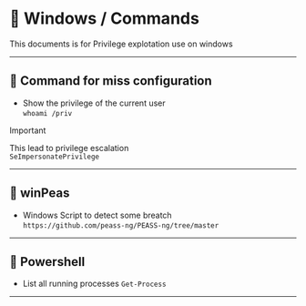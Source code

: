 # 🚤  Windows / Commands

This documents is for Privilege explotation use on windows

---

## 🦑 Command for miss configuration

- Show the privilege of the current user\
`whoami /priv`

> [!IMPORTANT]
> This lead to privilege escalation\
> `SeImpersonatePrivilege`

---

## 🫛 winPeas

- Windows Script to detect some breatch\
`https://github.com/peass-ng/PEASS-ng/tree/master`

---

## 🎣 Powershell

- List all running processes
`Get-Process`

---
